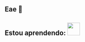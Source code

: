 ## Eae 👋

<!--
**matheushgsalvador/matheushgsalvador** is a ✨ _special_ ✨ repository because its `README.md` (this file) appears on your GitHub profile.

Here are some ideas to get you started:

- 🔭 I’m currently working on ...
- 🌱 I’m currently learning ...
- 👯 I’m looking to collaborate on ...
- 🤔 I’m looking for help with ...
- 💬 Ask me about ...
- 📫 How to reach me: ...
- 😄 Pronouns: ...
- ⚡ Fun fact: ...
-->


## Estou aprendendo: <img loading="lazy" src="https://cdn.jsdelivr.net/gh/devicons/devicon/icons/java/java-original.svg" width="40" height="40"/> 


